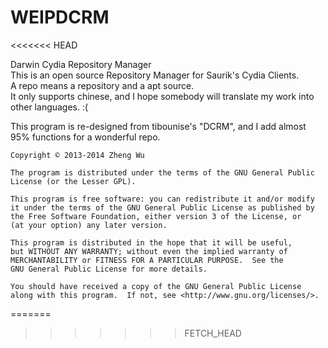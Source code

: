 WEIPDCRM
========
<<<<<<< HEAD

Darwin Cydia Repository Manager<br />
This is an open source Repository Manager for Saurik's Cydia Clients.<br />
A repo means a repository and a apt source.<br />
It only supports chinese, and I hope somebody will translate my work into other languages. :(

This program is re-designed from tibounise's "DCRM", and I add almost 95% functions for a wonderful repo.

    Copyright © 2013-2014 Zheng Wu
    
    The program is distributed under the terms of the GNU General Public License (or the Lesser GPL).

    This program is free software: you can redistribute it and/or modify
    it under the terms of the GNU General Public License as published by
    the Free Software Foundation, either version 3 of the License, or
    (at your option) any later version.

    This program is distributed in the hope that it will be useful,
    but WITHOUT ANY WARRANTY; without even the implied warranty of
    MERCHANTABILITY or FITNESS FOR A PARTICULAR PURPOSE.  See the
    GNU General Public License for more details.

    You should have received a copy of the GNU General Public License
    along with this program.  If not, see <http://www.gnu.org/licenses/>.
    
=======
>>>>>>> FETCH_HEAD
